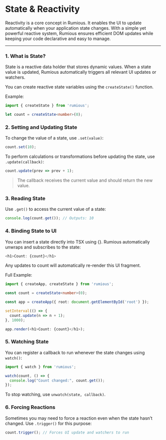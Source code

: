 # State & Reactivity

Reactivity is a core concept in Rumious. It enables the UI to update automatically when your application state changes. With a simple yet powerful reactive system, Rumious ensures efficient DOM updates while keeping your code declarative and easy to manage.


---

### 1. What is State?

State is a reactive data holder that stores dynamic values. When a state value is updated, Rumious automatically triggers all relevant UI updates or watchers.

You can create reactive state variables using the `createState()` function.

Example:

```ts
import { createState } from 'rumious';

let count = createState<number>(0);
```


### 2. Setting and Updating State

To change the value of a state, use `.set(value)`:

```ts
count.set(10);
```

To perform calculations or transformations before updating the state, use `.update(callback)`:

```ts
count.update(prev => prev + 1);
```

> The callback receives the current value and should return the new value.


### 3. Reading State

Use `.get()` to access the current value of a state:

```ts
console.log(count.get()); // Outputs: 10
```

### 4. Binding State to UI

You can insert a state directly into TSX using {}. Rumious automatically unwraps and subscribes to the state:

```ts
<h1>Count: {count}</h1>
```

Any updates to count will automatically re-render this UI fragment.

Full Example:

```ts
import { createApp, createState } from 'rumious';

const count = createState<number>(0);

const app = createApp({ root: document.getElementById('root') });

setInterval(() => {
  count.update(n => n + 1);
}, 1000);

app.render(<h1>Count: {count}</h1>);

```

### 5. Watching State

You can register a callback to run whenever the state changes using `watch()`:

```ts
import { watch } from 'rumious';

watch(count, () => {
  console.log("Count changed:", count.get());
});

```

To stop watching, use `unwatch(state, callback)`.

### 6. Forcing Reactions

Sometimes you may need to force a reaction even when the state hasn’t changed. Use `.trigger()` for this purpose:

```ts
count.trigger(); // Forces UI update and watchers to run
```
